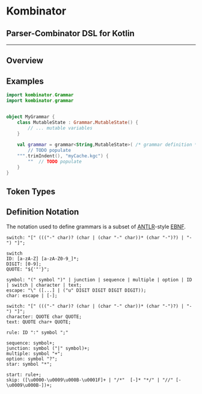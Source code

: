 # Kombinator
## Parser-Combinator DSL for Kotlin

---

## Overview

## Examples

```kotlin
import kombinator.Grammar
import kombinator.grammar


object MyGrammar {
    class MutableState : Grammar.MutableState() {
        // ... mutable variables
    }
    
    val grammar = grammar<String,MutableState>( /* grammar definition */"""
        // TODO populate
    """.trimIndent(), "myCache.kgc") {
        ""  // TODO populate
    }
}
```

## Token Types



## Definition Notation

The notation used to define grammars is a subset of [ANTLR](https://github.com/antlr/antlr4)-style [EBNF](https://en.wikipedia.org/wiki/Extended_Backus%E2%80%93Naur_form).


```
switch: "[" ((("-" char)? (char | (char "-" char))* (char "-")?) | "-") "]";
```
```
switch 
ID: [a-zA-Z] [a-zA-Z0-9_]*;
DIGIT: [0-9];
QUOTE: "${'"'}";

symbol: "(" symbol ")" | junction | sequence | multiple | option | ID | switch | character | text;
escape: "\" ([...] | ("u" DIGIT DIGIT DIGIT DIGIT));
char: escape | [-];

switch: "[" ((("-" char)? (char | (char "-" char))* (char "-")?) | "-") "]";
character: QUOTE char QUOTE;
text: QUOTE char+ QUOTE;

rule: ID ":" symbol ";"

sequence: symbol+;
junction: symbol ("|" symbol)+;
multiple: symbol "+";
option: symbol "?";
star: symbol "*";

start: rule+;
skip: ([\u0000-\u0009\u000B-\u0001F]+ | "/*"  [-]* "*/" | "//" [-\u0009\u000B-])+;
```
